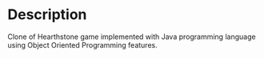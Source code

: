 # Description
Clone of Hearthstone game implemented with Java programming language using Object Oriented Programming features.
